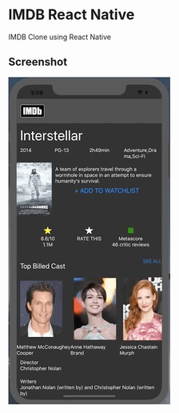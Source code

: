 # IMDB React Native

IMDB Clone using React Native

## Screenshot

![](https://raw.githubusercontent.com/se4astien/imdb-react-native/master/screenshots/imdb.gif)
